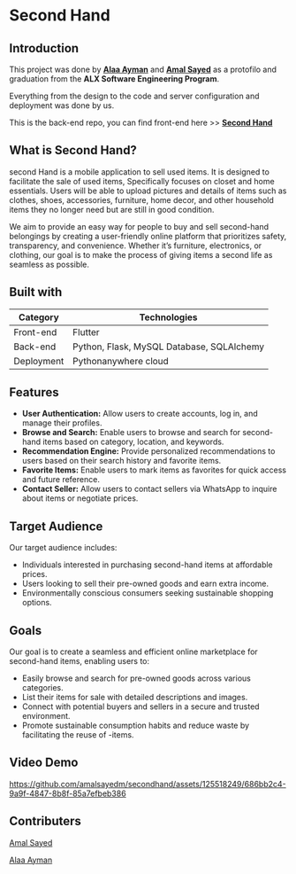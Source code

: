 # Second Hand

## Introduction

This project was done by **[Alaa Ayman](https://github.com/AlaaAymanAbdElRaheem)** and **[Amal Sayed](https://github.com/amalsayedm)** as a protofilo and graduation from the **ALX Software Engineering Program**.

Everything from the design to the code and server configuration and deployment was done by us.

This is the back-end repo, you can find front-end here >> **[Second Hand](https://github.com/amalsayedm/secondhand)**

## What is Second Hand?

second Hand is a mobile application to sell used items. It is designed to facilitate the sale of used items, Specifically focuses on closet and home essentials. Users will be able to upload pictures and details of items such as clothes, shoes, accessories, furniture, home decor, and other household items they no longer need but are still in good condition.

We aim to provide an easy way for people to buy and sell second-hand belongings by creating a user-friendly online platform that prioritizes safety, transparency, and convenience. Whether it’s furniture, electronics, or clothing, our goal is to make the process of giving items a second life as seamless as possible.

## Built with

| Category   | Technologies                              |
| ---------- | ----------------------------------------- |
| Front-end  | Flutter                                   |
| Back-end   | Python, Flask, MySQL Database, SQLAlchemy |
| Deployment | Pythonanywhere cloud                      |

## Features

- **User Authentication:** Allow users to create accounts, log in, and manage their profiles.
- **Browse and Search:** Enable users to browse and search for second-hand items based on category, location, and keywords.
- **Recommendation Engine:** Provide personalized recommendations to users based on their search history and favorite items.
- **Favorite Items:** Enable users to mark items as favorites for quick access and future reference.
- **Contact Seller:** Allow users to contact sellers via WhatsApp to inquire about items or negotiate prices.

## Target Audience

Our target audience includes:

- Individuals interested in purchasing second-hand items at affordable prices.
- Users looking to sell their pre-owned goods and earn extra income.
- Environmentally conscious consumers seeking sustainable shopping options.

## Goals

Our goal is to create a seamless and efficient online marketplace for second-hand items, enabling users to:

- Easily browse and search for pre-owned goods across various categories.
- List their items for sale with detailed descriptions and images.
- Connect with potential buyers and sellers in a secure and trusted environment.
- Promote sustainable consumption habits and reduce waste by facilitating the reuse of -items.

## Video Demo

https://github.com/amalsayedm/secondhand/assets/125518249/686bb2c4-9a9f-4847-8b8f-85a7efbeb386


## Contributers

[Amal Sayed](https://github.com/amalsayedm)

[Alaa Ayman](https://github.com/AlaaAymanAbdElRaheem)
